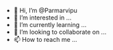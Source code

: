 - 👋 Hi, I’m @Parmarvipu
- 👀 I’m interested in ...
- 🌱 I’m currently learning ...
- 💞️ I’m looking to collaborate on ...
- 📫 How to reach me ...

<!---
Parmarvipu/Parmarvipu is a ✨ special ✨ repository because its `README.md` (this file) appears on your GitHub profile.
You can click the Preview link to take a look at your changes.
--->
